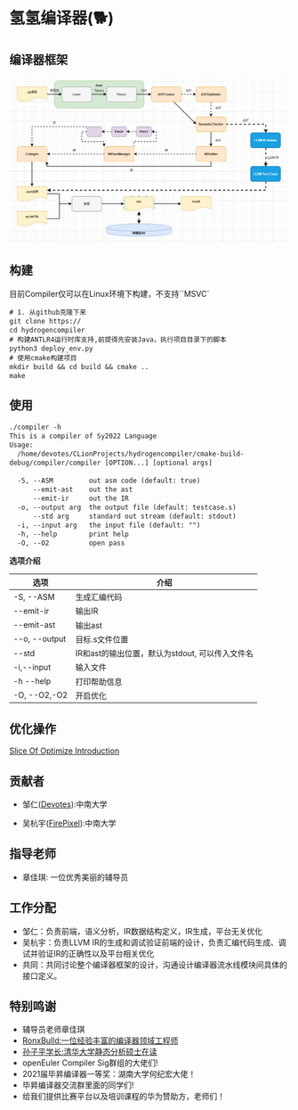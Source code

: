 # 氢氢编译器(🐕)

## 编译器框架

![设计](./frame.png)

## 构建

目前Compiler仅可以在Linux环境下构建，不支持``MSVC`

```shell
# 1. 从github克隆下来
git clone https://
cd hydrogencompiler
# 构建ANTLR4运行时库支持,前提得先安装Java，执行项目目录下的脚本
python3 deploy_env.py
# 使用cmake构建项目
mkdir build && cd build && cmake ..
make
```

## 使用

```shell
./compiler -h
This is a compiler of Sy2022 Language
Usage:
  /home/devotes/CLionProjects/hydrogencompiler/cmake-build-debug/compiler/compiler [OPTION...] [optional args]

  -S, --ASM         out asm code (default: true)
      --emit-ast    out the ast
      --emit-ir     out the IR
  -o, --output arg  the output file (default: testcase.s)
      --std arg     standard out stream (default: stdout)
  -i, --input arg   the input file (default: "")
  -h, --help        print help
  -O, --O2          open pass
```

**选项介绍**

| 选项          | 介绍                                            |
| ------------- | ----------------------------------------------- |
| -S, --ASM     | 生成汇编代码                                    |
| --emit-ir     | 输出IR                                          |
| --emit-ast    | 输出ast                                         |
| --o, --output | 目标.s文件位置                                  |
| --std         | IR和ast的输出位置，默认为stdout, 可以传入文件名 |
| -i,--input    | 输入文件                                        |
| -h --help     | 打印帮助信息                                    |
| -O, --O2,-O2  | 开启优化                                        |

## 优化操作

[Slice Of Optimize Introduction](./slice/intro.pptx)

## 贡献者

- 邹仁([Devotes](https://github.com/zourenDevote)):中南大学

- 吴杭宇([FirePixel]()):中南大学

##  指导老师

- 章佳琪: 一位优秀美丽的辅导员

## 工作分配

- 邹仁：负责前端，语义分析，IR数据结构定义，IR生成，平台无关优化
- 吴杭宇：负责LLVM IR的生成和调试验证前端的设计，负责汇编代码生成、调试并验证IR的正确性以及平台相关优化
- 共同：共同讨论整个编译器框架的设计，沟通设计编译器流水线模块间具体的接口定义。

## 特别鸣谢

- 辅导员老师章佳琪
- [RonxBulld:一位经验丰富的编译器领域工程师](https://gitee.com/RonxBulld)
- [孙子平学长:清华大学静态分析硕士在读](https://www.szp15.com/author/%E5%AD%99%E5%AD%90%E5%B9%B3/)
- openEuler Compiler Sig群组的大佬们!
- 2021届毕昇编译器一等奖：湖南大学何纪宏大佬！
- 毕昇编译器交流群里面的同学们!
- 给我们提供比赛平台以及培训课程的华为赞助方，老师们！

